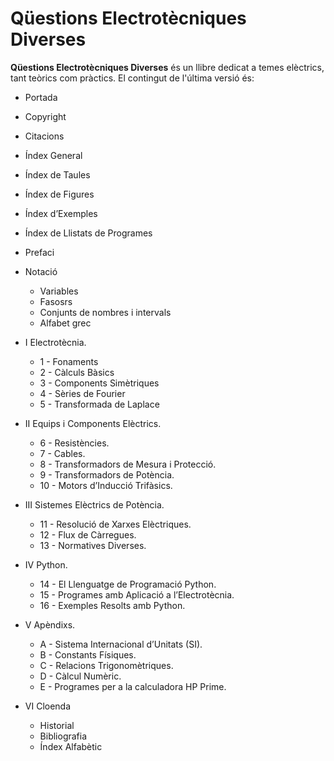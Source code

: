 # Qüestions Electrotècniques Diverses

**Qüestions Electrotècniques Diverses** és un llibre dedicat a temes elèctrics, tant teòrics com pràctics. El contingut de l'última versió és:

- Portada
- Copyright
- Citacions
- Índex General
- Índex de Taules
- Índex de Figures
- Índex d’Exemples
- Índex de Llistats de Programes
- Prefaci
- Notació
	- Variables
	- Fasosrs
	- Conjunts de nombres i intervals
	- Alfabet grec

- I Electrotècnia.
	- 1 - Fonaments
	- 2 - Càlculs Bàsics
	- 3 - Components Simètriques
	- 4 - Sèries de Fourier
	- 5 - Transformada de Laplace

- II Equips i Components Elèctrics.
	- 6 - Resistències.
	- 7 - Cables.
	- 8 - Transformadors de Mesura i Protecció.
	- 9 - Transformadors de Potència.
	- 10 - Motors d’Inducció Trifàsics.

- III Sistemes Elèctrics de Potència.
	- 11 - Resolució de Xarxes Elèctriques.
	- 12 - Flux de Càrregues.
	- 13 - Normatives Diverses.

- IV Python.
	- 14 - El Llenguatge de Programació Python.
	- 15 - Programes amb Aplicació a l’Electrotècnia.
	- 16 - Exemples Resolts amb Python.

- V Apèndixs.
	-  A - Sistema Internacional d’Unitats (SI).
	-  B - Constants Físiques.
	-  C - Relacions Trigonomètriques.
	-  D - Càlcul Numèric.
	-  E - Programes per a la calculadora HP Prime.

- VI Cloenda
	- Historial
	- Bibliografia
	- Índex Alfabètic
